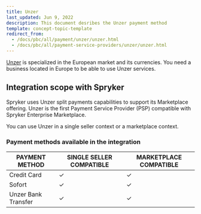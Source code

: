 ```yaml
---
title: Unzer
last_updated: Jun 9, 2022
description: This document desribes the Unzer payment method
template: concept-topic-template
redirect_from:
  - /docs/pbc/all/payment/unzer/unzer.html
  - /docs/pbc/all/payment-service-providers/unzer/unzer.html
---
```


[Unzer](https://www.unzer.com) is specialized in the European market and its currencies. You need a business located in Europe to be able to use Unzer services.

## Integration scope with Spryker

Spryker uses Unzer split payments capabilities to support its Marketplace offering. Unzer is the first Payment Service Provider (PSP) compatible with Spryker Enterprise Marketplace.

You can use Unzer in a single seller context or a marketplace context.

### Payment methods available in the integration

| PAYMENT METHOD | SINGLE SELLER COMPATIBLE | MARKETPLACE COMPATIBLE |
|-|-|-|
| Credit Card | &check; | &check; |
| Sofort | &check; | &check; |
| Unzer Bank Transfer | &check; | &check; |
